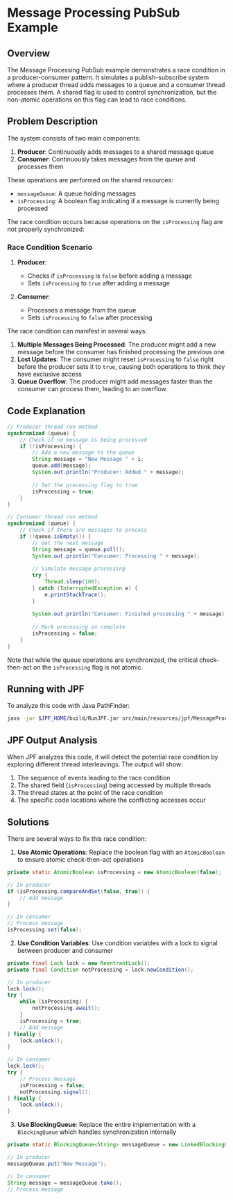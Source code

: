 # Message Processing PubSub Example

## Overview

The Message Processing PubSub example demonstrates a race condition in a producer-consumer pattern. It simulates a publish-subscribe system where a producer thread adds messages to a queue and a consumer thread processes them. A shared flag is used to control synchronization, but the non-atomic operations on this flag can lead to race conditions.

## Problem Description

The system consists of two main components:

1. **Producer**: Continuously adds messages to a shared message queue
2. **Consumer**: Continuously takes messages from the queue and processes them

These operations are performed on the shared resources:
- `messageQueue`: A queue holding messages
- `isProcessing`: A boolean flag indicating if a message is currently being processed

The race condition occurs because operations on the `isProcessing` flag are not properly synchronized:

### Race Condition Scenario

1. **Producer**:
    - Checks if `isProcessing` is `false` before adding a message
    - Sets `isProcessing` to `true` after adding a message

2. **Consumer**:
    - Processes a message from the queue
    - Sets `isProcessing` to `false` after processing

The race condition can manifest in several ways:

1. **Multiple Messages Being Processed**: The producer might add a new message before the consumer has finished processing the previous one
2. **Lost Updates**: The consumer might reset `isProcessing` to `false` right before the producer sets it to `true`, causing both operations to think they have exclusive access
3. **Queue Overflow**: The producer might add messages faster than the consumer can process them, leading to an overflow

## Code Explanation

```java
// Producer thread run method
synchronized (queue) {
    // Check if no message is being processed
    if (!isProcessing) {
        // Add a new message to the queue
        String message = "New Message " + i;
        queue.add(message);
        System.out.println("Producer: Added " + message);
        
        // Set the processing flag to true
        isProcessing = true;
    }
}

// Consumer thread run method
synchronized (queue) {
    // Check if there are messages to process
    if (!queue.isEmpty()) {
        // Get the next message
        String message = queue.poll();
        System.out.println("Consumer: Processing " + message);
        
        // Simulate message processing
        try {
            Thread.sleep(100);
        } catch (InterruptedException e) {
            e.printStackTrace();
        }
        
        System.out.println("Consumer: Finished processing " + message);
        
        // Mark processing as complete
        isProcessing = false;
    }
}
```

Note that while the queue operations are synchronized, the critical check-then-act on the `isProcessing` flag is not atomic.

## Running with JPF

To analyze this code with Java PathFinder:

```bash
java -jar $JPF_HOME/build/RunJPF.jar src/main/resources/jpf/MessageProcessingPubSub.jpf
```

## JPF Output Analysis

When JPF analyzes this code, it will detect the potential race condition by exploring different thread interleavings. The output will show:

1. The sequence of events leading to the race condition
2. The shared field (`isProcessing`) being accessed by multiple threads
3. The thread states at the point of the race condition
4. The specific code locations where the conflicting accesses occur

## Solutions

There are several ways to fix this race condition:

1. **Use Atomic Operations**: Replace the boolean flag with an `AtomicBoolean` to ensure atomic check-then-act operations

```java
private static AtomicBoolean isProcessing = new AtomicBoolean(false);

// In producer
if (isProcessing.compareAndSet(false, true)) {
    // Add message
}

// In consumer
// Process message
isProcessing.set(false);
```

2. **Use Condition Variables**: Use condition variables with a lock to signal between producer and consumer

```java
private final Lock lock = new ReentrantLock();
private final Condition notProcessing = lock.newCondition();

// In producer
lock.lock();
try {
    while (isProcessing) {
        notProcessing.await();
    }
    isProcessing = true;
    // Add message
} finally {
    lock.unlock();
}

// In consumer
lock.lock();
try {
    // Process message
    isProcessing = false;
    notProcessing.signal();
} finally {
    lock.unlock();
}
```

3. **Use BlockingQueue**: Replace the entire implementation with a `BlockingQueue` which handles synchronization internally

```java
private static BlockingQueue<String> messageQueue = new LinkedBlockingQueue<>();

// In producer
messageQueue.put("New Message");

// In consumer
String message = messageQueue.take();
// Process message
```
